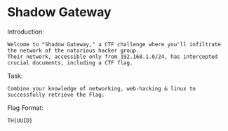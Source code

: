 # Shadow Gateway

Introduction:
```
Welcome to "Shadow Gateway," a CTF challenge where you'll infiltrate the network of the notorious hacker group. 
Their network, accessible only from 192.168.1.0/24, has intercepted crucial documents, including a CTF flag. 
```

Task:
```
Combine your knowledge of networking, web-hacking & linux to successfully retrieve the Flag.
```

Flag Format:
```
TH{UUID}
```
